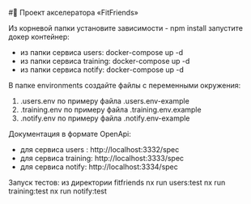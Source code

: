 #🚀 Проект акселератора «FitFriends»


Из корневой папки установите зависимости - npm install
запустите докер контейнер:

- из папки сервиса users: docker-compose up -d
- из папки сервиса training: docker-compose up -d
- из папки сервиса notify:  docker-compose up -d

В папке environments создайте файлы с переменными окружения:
1) .users.env по примеру файла .users.env-example
2) .training.env по примеру файла .training.env.example
3) .notify.env по примеру файла .notify.env-example

Документация в формате OpenApi:
- для сервиса users : http://localhost:3332/spec
- для сервиса training: http://localhost:3333/spec
- для сервиса notify: http://localhost:3334/spec

Запуск тестов: 
из директории fitfriends
nx run users:test
nx run training:test
nx run notify:test

